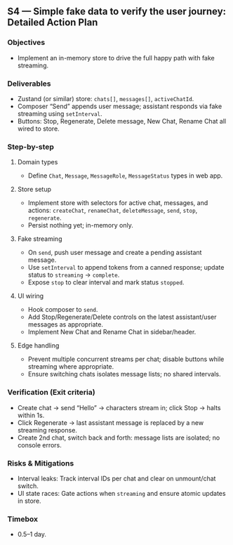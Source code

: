 ## S4 — Simple fake data to verify the user journey: Detailed Action Plan

### Objectives
- Implement an in-memory store to drive the full happy path with fake streaming.

### Deliverables
- Zustand (or similar) store: `chats[]`, `messages[]`, `activeChatId`.
- Composer “Send” appends user message; assistant responds via fake streaming using `setInterval`.
- Buttons: Stop, Regenerate, Delete message, New Chat, Rename Chat all wired to store.

### Step-by-step
1) Domain types
   - Define `Chat`, `Message`, `MessageRole`, `MessageStatus` types in web app.

2) Store setup
   - Implement store with selectors for active chat, messages, and actions: `createChat`, `renameChat`, `deleteMessage`, `send`, `stop`, `regenerate`.
   - Persist nothing yet; in-memory only.

3) Fake streaming
   - On `send`, push user message and create a pending assistant message.
   - Use `setInterval` to append tokens from a canned response; update status to `streaming` → `complete`.
   - Expose `stop` to clear interval and mark status `stopped`.

4) UI wiring
   - Hook composer to `send`.
   - Add Stop/Regenerate/Delete controls on the latest assistant/user messages as appropriate.
   - Implement New Chat and Rename Chat in sidebar/header.

5) Edge handling
   - Prevent multiple concurrent streams per chat; disable buttons while streaming where appropriate.
   - Ensure switching chats isolates message lists; no shared intervals.

### Verification (Exit criteria)
- Create chat → send “Hello” → characters stream in; click Stop → halts within 1s.
- Click Regenerate → last assistant message is replaced by a new streaming response.
- Create 2nd chat, switch back and forth: message lists are isolated; no console errors.

### Risks & Mitigations
- Interval leaks: Track interval IDs per chat and clear on unmount/chat switch.
- UI state races: Gate actions when `streaming` and ensure atomic updates in store.

### Timebox
- 0.5–1 day.


